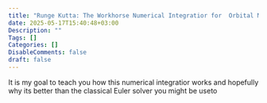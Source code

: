 ```yaml
---
title: "Runge Kutta: The Workhorse Numerical Integratior for  Orbital Mechanics and More"
date: 2025-05-17T15:40:48+03:00
Description: ""
Tags: []
Categories: []
DisableComments: false
draft: false
---
```


It is my goal to teach you how this numerical integratior works and hopefully why its better than the classical Euler solver you might be useto 
